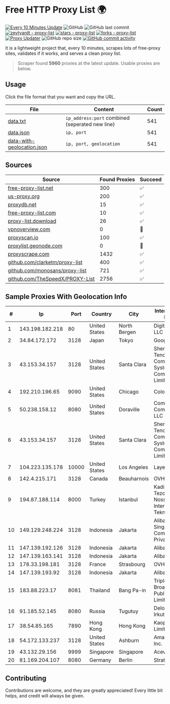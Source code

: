 
# Free HTTP Proxy List 🌍

[![Every 10 Minutes Update](https://github.com/mertguvencli/http-proxy-list/actions/workflows/main.yml/badge.svg?branch=main)](https://github.com/mertguvencli/http-proxy-list/actions/workflows/main.yml)
![GitHub](https://img.shields.io/github/license/mertguvencli/http-proxy-list)
![GitHub last commit](https://img.shields.io/github/last-commit/mertguvencli/http-proxy-list)
[![zevtyardt - proxy-list](https://img.shields.io/static/v1?label=zevtyardt&message=proxy-list&color=blue&logo=github)](https://github.com/zevtyardt/proxy-list "Go to GitHub repo")
[![stars - proxy-list](https://img.shields.io/github/stars/zevtyardt/proxy-list?style=social)](https://github.com/zevtyardt/proxy-list)
[![forks - proxy-list](https://img.shields.io/github/forks/zevtyardt/proxy-list?style=social)](https://github.com/zevtyardt/proxy-list)
[![Proxy Updater](https://github.com/zevtyardt/proxy-list/workflows/Proxy%20Updater/badge.svg)](https://github.com/zevtyardt/proxy-list/actions?query=workflow:"Proxy+Updater")
![GitHub repo size](https://img.shields.io/github/repo-size/zevtyardt/proxy-list)
[![GitHub commit activity](https://img.shields.io/github/commit-activity/m/zevtyardt/proxy-list?logo=commits)](https://github.com/zevtyardt/proxy-list/commits/main)

It is a lightweight project that, every 10 minutes, scrapes lots of free-proxy sites, validates if it works, and serves a clean proxy list.

> Scraper found **5960** proxies at the latest update. Usable proxies are below.

## Usage

Click the file format that you want and copy the URL.

|File|Content|Count|
|----|-------|-----|
|[data.txt](https://raw.githubusercontent.com/mertguvencli/http-proxy-list/main/proxy-list/data.txt)|`ip_address:port` combined (seperated new line)|541|
|[data.json](https://raw.githubusercontent.com/mertguvencli/http-proxy-list/main/proxy-list/data.json)|`ip, port`|541|
|[data-with-geolocation.json](https://raw.githubusercontent.com/mertguvencli/http-proxy-list/main/proxy-list/data-with-geolocation.json)|`ip, port, geolocation`|541|

## Sources

|Source|Found Proxies|Succeed|
|------|-------------|-------|
|[free-proxy-list.net](https://free-proxy-list.net)|300|✅|
|[us-proxy.org](https://www.us-proxy.org)|200|✅|
|[proxydb.net](http://proxydb.net)|15|✅|
|[free-proxy-list.com](https://free-proxy-list.com/?page=&port=&type%5B%5D=http&type%5B%5D=https&up_time=0&search=Search)|10|✅|
|[proxy-list.download](https://www.proxy-list.download/HTTP)|26|✅|
|[vpnoverview.com](https://vpnoverview.com/privacy/anonymous-browsing/free-proxy-servers)|0|🚫|
|[proxyscan.io](https://www.proxyscan.io)|100|✅|
|[proxylist.geonode.com](https://proxylist.geonode.com/api/proxy-list?limit=300&page=1&sort_by=lastChecked&sort_type=desc&protocols=http,https)|0|🚫|
|[proxyscrape.com](https://api.proxyscrape.com/v2/?request=displayproxies&protocol=http&timeout=10000&country=all&ssl=all&anonymity=all)|1432|✅|
|[github.com/clarketm/proxy-list](https://raw.githubusercontent.com/clarketm/proxy-list/master/proxy-list-raw.txt)|400|✅|
|[github.com/monosans/proxy-list](https://raw.githubusercontent.com/monosans/proxy-list/main/proxies/http.txt)|721|✅|
|[github.com/TheSpeedX/PROXY-List](https://raw.githubusercontent.com/TheSpeedX/PROXY-List/master/http.txt)|2756|✅|


## Sample Proxies With Geolocation Info

|#|Ip|Port|Country|City|Internet Service Provider|
|-|--|----|-------|----|-------------------------|
|1|143.198.182.218|80|United States|North Bergen|DigitalOcean, LLC|
|2|34.84.172.172|3128|Japan|Tokyo|Google LLC|
|3|43.153.34.157|3128|United States|Santa Clara|Shenzhen Tencent Computer Systems Company Limited|
|4|192.210.196.65|9090|United States|Chicago|ColoCrossing|
|5|50.238.158.12|8080|United States|Doraville|Comcast Cable Communications, LLC|
|6|43.153.34.157|3128|United States|Santa Clara|Shenzhen Tencent Computer Systems Company Limited|
|7|104.223.135.178|10000|United States|Los Angeles|LayerHost|
|8|142.4.215.171|3128|Canada|Beauharnois|OVH SAS|
|9|194.87.188.114|8000|Turkey|Istanbul|Kadir Huseyin Tezcan Nosspeed Internet Teknolojileri|
|10|149.129.248.224|3128|Indonesia|Jakarta|Alibaba.com Singapore E-Commerce Private Limited|
|11|147.139.192.126|3128|Indonesia|Jakarta|Alibaba.com LLC|
|12|147.139.163.141|3128|Indonesia|Jakarta|Alibaba.com LLC|
|13|178.33.198.181|3128|France|Strasbourg|OVH SAS|
|14|147.139.193.92|3128|Indonesia|Jakarta|Alibaba.com LLC|
|15|183.88.223.17|8081|Thailand|Bang Pa-in|Triple T Broadband Public Company Limited|
|16|91.185.52.145|8080|Russia|Tugutuy|Delovaya Set' - Irkutsk|
|17|38.54.85.165|7890|Hong Kong|Hong Kong|Kaopu Cloud HK Limited|
|18|54.172.133.237|3128|United States|Ashburn|Amazon.com, Inc.|
|19|43.132.29.156|9999|Singapore|Singapore|Aceville Pte.ltd|
|20|81.169.204.107|8080|Germany|Berlin|Strato AG|



## Contributing

Contributions are welcome, and they are greatly appreciated! Every
little bit helps, and credit will always be given.

